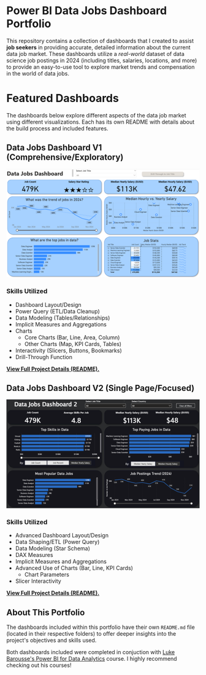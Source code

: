 # Power BI Data Jobs Dashboard Portfolio

This repository contains a collection of dashboards that I created to assist **job seekers** in providing accurate, detailed information about the current data job market. These dashboards utilize a *real-world* dataset of data science job postings in 2024 (including titles, salaries, locations, and more) to provide an easy-to-use tool to explore market trends and compensation in the world of data jobs.

# Featured Dashboards
The dashboards below explore different aspects of the data job market using different visualizations. Each has its own README with details about the build process and included features.

## Data Jobs Dashboard V1 (Comprehensive/Exploratory)
![Data Jobs Dashboard V1 Image](/Images/dash1_page1.png)
### Skills Utilized
- Dashboard Layout/Design
- Power Query (ETL/Data Cleanup)
- Data Modeling (Tables/Relationships)
- Implicit Measures and Aggregations
- Charts
    - Core Charts (Bar, Line, Area, Column)
    - Other Charts (Map, KPI Cards, Tables)
- Interactivity (Slicers, Buttons, Bookmarks)
- Drill-Through Function

[**View Full Project Details (README).**](Data_Jobs_V1/README.md)

## Data Jobs Dashboard V2 (Single Page/Focused)
![Data Jobs Dashboard V1 Image](/Images/dash2_page1.png)
### Skills Utilized
- Advanced Dashboard Layout/Design
- Data Shaping/ETL (Power Query)
- Data Modeling (Star Schema)
- DAX Measures
- Implicit Measures and Aggregations
- Advanced Use of Charts (Bar, Line, KPI Cards)
    - Chart Parameters
- Slicer Interactivity

[**View Full Project Details (README).**](Data_Jobs_V2/README.md)

## About This Portfolio
The dashboards included within this portfolio have their own `README.md` file (located in their respective folders) to offer deeper insights into the project's objectives and skills used. 

Both dashboards included were completed in conjuction with [Luke Barousse's Power BI for Data Analytics](https://www.lukebarousse.com/powerbi) course. I highly recommend checking out his courses!